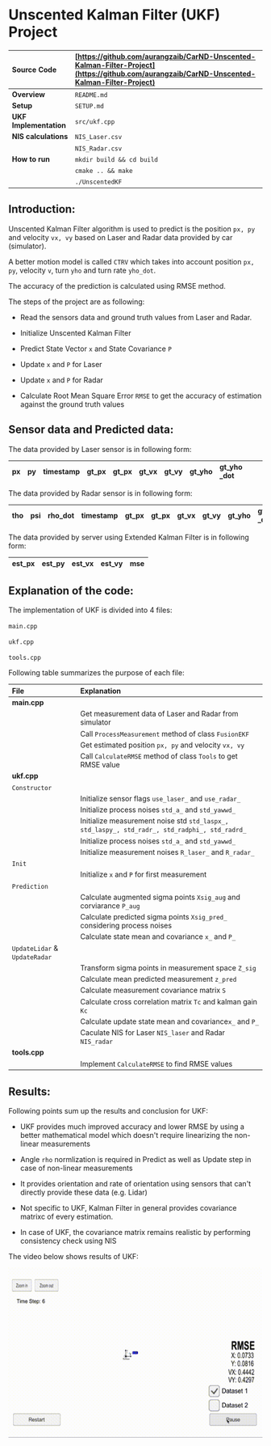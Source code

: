 # Unscented Kalman Filter (UKF) Project

| **Source Code**  | [https://github.com/aurangzaib/CarND-Unscented-Kalman-Filter-Project](https://github.com/aurangzaib/CarND-Unscented-Kalman-Filter-Project)  |
|:-----------|:-------------|
| **Overview**  | `README.md`  |
| **Setup**  | `SETUP.md`  |
|**UKF Implementation**| `src/ukf.cpp`|
| **NIS calculations**  | `NIS_Laser.csv`|
|							 |`NIS_Radar.csv`| 
| **How to run**  | `mkdir build && cd build` | 
| |`cmake .. && make`     	|
| |`./UnscentedKF`     		|

## Introduction:

Unscented Kalman Filter algorithm is used to predict is the position `px, py` and velocity `vx, vy` based on Laser and Radar data provided by car (simulator).

A better motion model is called `CTRV` which takes into account position `px, py`, velocity `v`, turn `yho` and turn rate `yho_dot`.

The accuracy of the prediction is calculated using RMSE method.

The steps of the project are as following:

- Read the sensors data and ground truth values from Laser and Radar.

- Initialize Unscented Kalman Filter

- Predict State Vector `x` and State Covariance `P`

- Update `x` and `P` for Laser

- Update `x` and `P` for Radar

- Calculate Root Mean Square Error `RMSE` to get the accuracy of estimation against the ground truth values

## Sensor data and Predicted data:

The data provided by Laser sensor is in following form:

| px | py | timestamp | gt_px | gt_px | gt_vx | gt_vy | gt_yho | gt_yho _dot | 
|:-----------|:-------------|:-----------|:-------------|:-----------|:-------------|:-----------|:-------------|:-----------|

The data provided by Radar sensor is in following form:

| tho | psi | rho_dot | timestamp | gt_px | gt_px | gt_vx | gt_vy | gt_yho | gt_yho _dot | 
|:-----------|:-------------|:-----------|:-------------|:-----------|:-------------|:-----------|:-------------|:-----------|:-----------|

The data provided by server using Extended Kalman Filter is in following form:

| est_px | est_py | est_vx | est_vy | mse | 
|:-----------|:-------------|:-----------|:-------------|:-----------|


## Explanation of the code:

The implementation of UKF is divided into 4 files:

`main.cpp`

`ukf.cpp`

`tools.cpp`

Following table summarizes the purpose of each file:

| File | Explanation |
|:-----------|:-------------|
|**main.cpp**| |
|				| Get measurement data of Laser and Radar from simulator |
| 				| Call `ProcessMeasurement` method of class `FusionEKF` | 
|				| Get estimated position `px, py` and velocity `vx, vy` |
|				| Call `CalculateRMSE` method of class `Tools` to get RMSE value |
|**ukf.cpp**||
|`Constructor` | |
| 				| Initialize sensor flags `use_laser_` and `use_radar_` | 
|				| Initialize process noises `std_a_` and `std_yawwd_` | 
|				| Initialize measurement noise std `std_laspx_, std_laspy_, std_radr_, std_radphi_, std_radrd_`|
|				| Initialize process noises `std_a_` and `std_yawwd_` | 
|				| Initialize measurement noises `R_laser_` and `R_radar_`|
|`Init`| |
|				|	Initialize `x` and `P` for first measurement |
|`Prediction`| |
|				|	Calculate augmented sigma points `Xsig_aug` and corviarance `P_aug` |
|				|	Calculate predicted sigma points `Xsig_pred_` considering process noises |
|				|	Calculate state mean and covariance `x_` and `P_` |
|`UpdateLidar` & `UpdateRadar`||
|| Transform sigma points in measurement space `Z_sig`|
||Calculate mean predicted measurement `z_pred`|
||Calculate measurement covariance matrix `S`|
||Calculate cross correlation matrix `Tc` and kalman gain `Kc`|
||Calculate update state mean and covariance`x_` and `P_`|
||Caculate NIS for Laser `NIS_laser` and Radar `NIS_radar`|
|**tools.cpp**|  |
| 				| Implement `CalculateRMSE` to find RMSE values | 

## Results:

Following points sum up the results and conclusion for UKF:

- UKF provides much improved accuracy and lower RMSE by using a better mathematical model which doesn't require linearizing the non-linear measurements

- Angle `rho` normlization is required in Predict as well as Update step in case of non-linear measurements

- It provides orientation and rate of orientation using sensors that can't directly provide these data (e.g. Lidar)

- Not specific to UKF, Kalman Filter in general provides covariance matrixc of every estimation. 
- In case of UKF, the covariance matrix remains realistic by performing consistency check using NIS


The video below shows results of UKF:

![Results](result-ukf.gif)